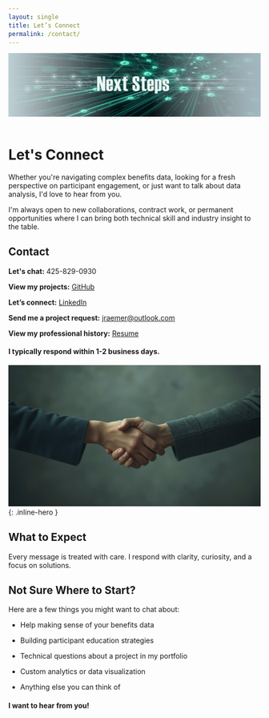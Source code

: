 ```yaml
---
layout: single
title: Let’s Connect
permalink: /contact/
---
```


<div class="hero-image">
  <img src="/assets/images/contact_top_page.jpg" alt="Next Steps">
</div>

<br>

# Let's Connect

Whether you're navigating complex benefits data, looking for a fresh perspective on participant engagement, or just want to talk about data analysis, I'd love to hear from you.

I'm always open to new collaborations, contract work, or permanent opportunities where I can bring both technical skill and industry insight to the table.

## Contact

**Let's chat:** 425-829-0930
 
**View my projects:** [GitHub](https://github.com/JerricaRaemer)
 
**Let’s connect:** [LinkedIn](https://www.linkedin.com/in/jerrica-raemer/)

**Send me a project request:** jraemer@outlook.com

**View my professional history:** [Resume](https://jerricaraemer.github.io/)

#### I typically respond within 1-2 business days.

![Handshake](/assets/images/contact_page_1.jpg){: .inline-hero }

## What to Expect

Every message is treated with care. I respond with clarity, curiosity, and a focus on solutions.
 
## Not Sure Where to Start?

Here are a few things you might want to chat about:
 
* Help making sense of your benefits data
 
* Building participant education strategies
 
* Technical questions about a project in my portfolio
 
* Custom analytics or data visualization
 
* Anything else you can think of

#### I want to hear from you!


